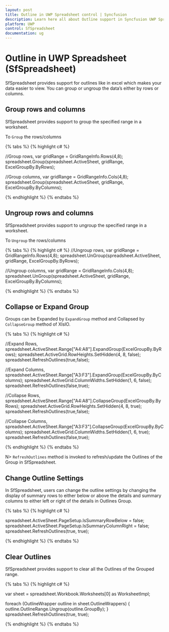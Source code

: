 ```yaml
---
layout: post
title: Outline in UWP Spreadsheet control | Syncfusion
description: Learn here all about Outline support in Syncfusion UWP Spreadsheet (SfSpreadsheet) control and more.
platform: UWP
control: SfSpreadsheet
documentation: ug
---
```


# Outline in UWP Spreadsheet (SfSpreadsheet)

SfSpreadsheet provides support for outlines like in excel which makes your data easier to view. You can group or ungroup the data’s either by rows or columns.

## Group rows and columns

SfSpreadsheet provides support to group the specified range in a worksheet.

To `Group` the rows/columns

{% tabs %}
{% highlight c# %}

//Group rows,
var gridRange = GridRangeInfo.Rows(4,8);
spreadsheet.Group(spreadsheet.ActiveSheet, gridRange, ExcelGroupBy.ByRows);

//Group columns,
var gridRange = GridRangeInfo.Cols(4,8);
spreadsheet.Group(spreadsheet.ActiveSheet, gridRange, ExcelGroupBy.ByColumns);

{% endhighlight %}
{% endtabs %}

## Ungroup rows and columns

SfSpreadsheet provides support to ungroup the specified range in a worksheet.

To `Ungroup` the rows/columns

{% tabs %}
{% highlight c# %}
//Ungroup rows,
var gridRange = GridRangeInfo.Rows(4,8);
spreadsheet.UnGroup(spreadsheet.ActiveSheet, gridRange, ExcelGroupBy.ByRows);

//Ungroup columns,
var gridRange = GridRangeInfo.Cols(4,8);
spreadsheet.UnGroup(spreadsheet.ActiveSheet, gridRange, ExcelGroupBy.ByColumns);

{% endhighlight %}
{% endtabs %}

## Collapse or Expand Group

Groups can be Expanded by `ExpandGroup` method  and Collapsed  by `CollapseGroup` method of XlsIO.

{% tabs %}
{% highlight c# %}

//Expand Rows,
spreadsheet.ActiveSheet.Range["A4:A8"].ExpandGroup(ExcelGroupBy.ByRows);
spreadsheet.ActiveGrid.RowHeights.SetHidden(4, 8, false);
spreadsheet.RefreshOutlines(true,false);

//Expand Columns,
spreadsheet.ActiveSheet.Range["A3:F3"].ExpandGroup(ExcelGroupBy.ByColumns);
spreadsheet.ActiveGrid.ColumnWidths.SetHidden(1, 6, false);
spreadsheet.RefreshOutlines(false,true);

//Collapse Rows,
spreadsheet.ActiveSheet.Range["A4:A8"].CollapseGroup(ExcelGroupBy.ByRows);
spreadsheet.ActiveGrid.RowHeights.SetHidden(4, 8, true);
spreadsheet.RefreshOutlines(true,false);

//Collapse Columns,
spreadsheet.ActiveSheet.Range["A3:F3"].CollapseGroup(ExcelGroupBy.ByColumns);
spreadsheet.ActiveGrid.ColumnWidths.SetHidden(1, 6, true);
spreadsheet.RefreshOutlines(false,true);

{% endhighlight %}
{% endtabs %}

N> `RefreshOutlines` method is invoked to refresh/update the Outlines of the Group in SfSpreadsheet.

## Change Outline Settings

In SfSpreadsheet, users can change the outline settings by changing the display of summary rows to either below or above the details and summary columns to  either left or right of the details in Outlines Group.

{% tabs %}
{% highlight c# %}

spreadsheet.ActiveSheet.PageSetup.IsSummaryRowBelow = false;
spreadsheet.ActiveSheet.PageSetup.IsSummaryColumnRight = false;
spreadsheet.RefreshOutlines(true, true);
            
{% endhighlight %}
{% endtabs %}

## Clear Outlines

SfSpreadsheet provides support to clear all the Outlines of the Grouped range.

{% tabs %}
{% highlight c# %}

var sheet = spreadsheet.Workbook.Worksheets[0] as WorksheetImpl;

foreach (OutlineWrapper outline in sheet.OutlineWrappers)
{
  outline.OutlineRange.Ungroup(outline.GroupBy);
}
spreadsheet.RefreshOutlines(true, true);

{% endhighlight %}
{% endtabs %}

